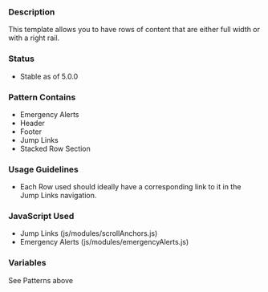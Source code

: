 ### Description
This template allows you to have rows of content that are either full width or with a right rail.

### Status
* Stable as of 5.0.0

### Pattern Contains
* Emergency Alerts
* Header
* Footer
* Jump Links
* Stacked Row Section

### Usage Guidelines
* Each Row used should ideally have a corresponding link to it in the Jump Links navigation.

### JavaScript Used
* Jump Links (js/modules/scrollAnchors.js)
* Emergency Alerts (js/modules/emergencyAlerts.js)

### Variables
See Patterns above
